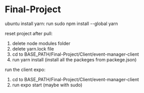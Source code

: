 # Final-Project

<!-- Client -->

ubuntu install yarn:
run sudo npm install --global yarn

reset project after pull:

1. delete node modules folder
2. delete yarn.lock file
3. cd to BASE_PATH/Final-Project/Client/event-manager-client
4. run yarn install (install all the packeges from packege.json)

run the client expo:

1. cd to BASE_PATH/Final-Project/Client/event-manager-client
2. run expo start (maybe with sudo)
